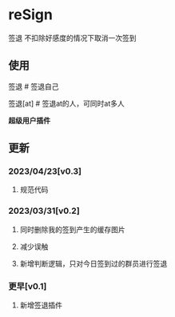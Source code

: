 # reSign

签退
不扣除好感度的情况下取消一次签到

## 使用

签退  # 签退自己

签退[at] # 签退at的人，可同时at多人

**超级用户插件**

## 更新

### 2023/04/23[v0.3]

1. 规范代码

### 2023/03/31[v0.2]

1. 同时删除我的签到产生的缓存图片

2. 减少误触

3. 新增判断逻辑，只对今日签到过的群员进行签退

### 更早[v0.1]

1. 新增签退插件

